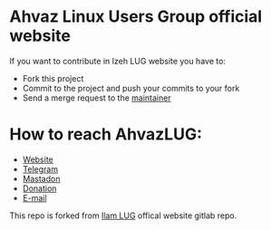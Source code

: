 # Ahvaz Linux Users Group official website

If you want to contribute in Izeh LUG website you have to:

- Fork this project
- Commit to the project and push your commits to your fork
- Send a merge request to the [maintainer](https://github.com/ahvazlug)

# How to reach AhvazLUG:

- [Website](https://ahvazlug.ir)
- [Telegram](https://t.me/ahvazlug)
- [Mastadon]()
- [Donation]()
- [E-mail](info@ahvazlug.ir)

This repo is forked from [Ilam LUG](https://gitlab.com/ilam_lug) offical website gitlab repo.
